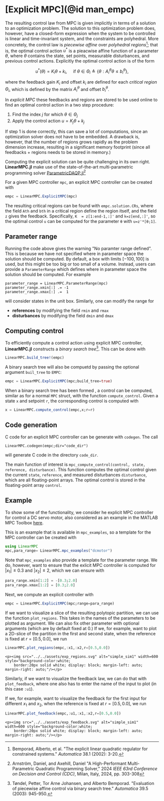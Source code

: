 # [Explicit MPC](@id man_empc)
The resulting control law from MPC is given implicitly in terms of a solution to an optimization problem. The solution to this optimization problem does, however, have a closed-form expression when the system to be controlled is linear and time-invariant system, and the constraints are polyhedral. More concretely, the control law is _piecewise affine_ over _polyhedral regions_[^Bemporad02]; that is, the optimal control action $u^*$ is a pieacwise affine function of a parameter $\theta$, where $\theta$ contains the state, set points, measurable disturbances, and previous control actions. Explicitly the optimal control action is of the form
```math
u^*(\theta) = K_i \theta + k_i,\quad \text{ if } \theta \in \Theta_i \triangleq \{\theta : A^{\theta}_i \theta \leq b^{\theta}_i\},
```
where the feedback gain $K_i$ and offset $k_i$ are defined for each _critical region_ $\Theta_i$, which is defined by the matrix $A^{\theta}_i$ and offset $b^{\theta}_i$.

[^Bemporad02]: Bemporad, Alberto, et al. "The explicit linear quadratic regulator for constrained systems." _Automatica_ 38.1 (2002): 3-20.

In _explicit MPC_ these feedbacks and regions are stored to be used online to find an optimal control action in a two step procedure:
1. Find the index $j$ for which $\theta \in \Theta_j$
2. Apply the control action $u = K_j \theta + k_j$

If step 1 is done correctly, this can save a lot of computations, since an optimization solver does not have to be embedded. A drawback is, however, that the number of regions grows rapidly as the problem dimension increase, resulting in a significant memory footprint (since all feedbacks + regions needs to be stored in memory.)

Computing the explicit solution can be quite challenging in its own right. **LinearMPC.jl** make use of the state-of-the-art multi-parametric programming solver [ParametricDAQP.jl](https://github.com/darnstrom/ParametricDAQP.jl/)[^Arnstrom24]

[^Arnstrom24]: Arnström, Daniel, and Axehill, Daniel "A High-Performant Multi-Parametric Quadratic Programming Solver," 2024 _IEEE 63rd Conference on Decision and Control (CDC)_, Milan, Italy, 2024, pp. 303-308

For a given MPC controller `mpc`, an explicit MPC controller can be created with 
```julia
empc = LinearMPC.ExplicitMPC(mpc)
```
The resulting critical regions can be found with `empc.solution.CRs`, where the field `Ath` and `bth` in a critical region define the region itself, and the field `z` gives the feedback. Specifically, `K  = z[1:end-1,:]'` and `k=z[end,:]'`, so the optimal control `u` can be computed for the parameter `θ` with `u=z'*[θ;1]`. 

## Parameter range 
Running the code above gives the warning "No paramter range defined". This is because we have not specified where in parameter space the solution should be computed. By default, a box with limits $[-100,100]$ is used, but this might be too big or too small of a volume. Instead, users can provide a `ParameterRange` which defines where in parameter space the solution should be computed. For example  
```
parameter_range = LinearMPC.ParameterRange(mpc)
parameter_range.xmin[:] .= -1
parameter_range.xmax[:] .=  1
```
will consider states in the unit box. Similarly, one can modify the range for 
* **references** by modifying the field `rmin` and `rmax`
* **disturbances** by modifying the field `dmin` and `dmax`
## Computing control
To efficiently compute a control action using explicit MPC controller, **LinearMPC.jl** constructs a  _binary search tree_[^Tondel03]. This can be done with
```julia
LinearMPC.build_tree!(empc)
```
[^Tondel03]: Tøndel, Petter, Tor Arne Johansen, and Alberto Bemporad. "Evaluation of piecewise affine control via binary search tree." _Automatica_ 39.5 (2003): 945-950.

A binary search tree will also be compuetd by passing the optional argument `buil_tree` to `EMPC`:  
```julia
empc = LinearMPC.ExplicitMPC(mpc;build_tree=true)
```

When a binary search tree has been formed , a control can be computed, similar as for a normal `MPC` struct, with the function `compute_control`. Given a state `x` and setpoint `r`, the corresponding control is computed with 
```julia
x = LinearMPC.compute_control(empc,x;r=r)
```
## Code generation
C code for an explicit MPC controller can be generate with `codegen`. The call

```
LinearMPC.codegen(empc;dir="code_dir")
```
will generate C code in the directory `code_dir`.

The main function of interest is `mpc_compute_control(control, state, reference, disturbance)`. This function computes the optimal control given the current `state`, `reference`, and measured disturbances `disturbance`, which are all floating-point arrays. The optimal control is stored in the floating-point array `control`.

## Example 
To show some of the functionality, we consider he explicit MPC controller for control a DC servo motor, also considered as an example in the MATLAB MPC Toolbox [here](https://se.mathworks.com/help/mpc/ug/explicit-mpc-control-of-dc-servomotor-with-constraint-on-unmeasured-output.html). 

This is an example that is available in `mpc_examples`, so a template for the MPC controller can be created with

```julia
using LinearMPC
mpc,para_range= LinearMPC.mpc_examples("dcmotor")
```
Note that `mpc_examples` also provide a template for the parameter range. We do, however, want to ensure that the exlicit MPC controller is computed for $|x_1| \leq 0.3$  and $|x_2| \leq 2$, which we can ensure with

```julia
para_range.xmin[1:2] = -[0.3;2.0] 
para_range.xmax[1:2] = [0.3;2.0]
```
Next, we compute an explicit controller with 

```julia
empc = LinearMPC.ExplicitMPC(mpc;range=para_range)
```

If we want to visualize a slice of the resulting polytopic partition, we can use the function `plot_regions`.
This takes in the names of the parameters to be plotted as argument. We can also fix other parameter with optional arguments (which are by default fixed at 0.)
If we, for example, want to plot a 2D-slice of the partition in the first and second state, when the reference is fixed at $r=[0.5,0.0]$, we run   

```julia
LinearMPC.plot_regions(empc,:x1,:x2,r=[0.5,0.0])
```

```@raw html
<p><img src="../../assets/exp_regions.svg" alt="simple_sim1" width=600 style="background-color:white; 
    border:20px solid white; display: block; margin-left: auto; margin-right: auto;"/></p>
```

Similarly, if we want to visualize the feedback law, we can do that with `plot_feedback`, where one also has to enter the name of the input to plot (in this case `:u1`). 

If we, for example, want to visualize the feedback for the first input for different $x_1$ and $x_2$, when the reference is fixed at $r=[0.5,0.0]$, we run   
```julia
LinearMPC.plot_feedback(empc,:u1,:x1,:x2,r=[0.5,0.0])
```

```@raw html
<p><img src="../../assets/exp_feedback.svg" alt="simple_sim1" width=600 style="background-color:white; 
    border:20px solid white; display: block; margin-left: auto; margin-right: auto;"/></p>
```
